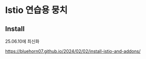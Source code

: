 # Istio 연습용 뭉치

## Install

25.06.10에 최신화

https://bluehorn07.github.io/2024/02/02/install-istio-and-addons/
